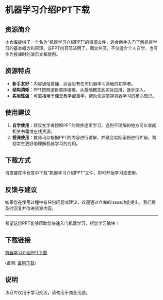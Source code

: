 # 机器学习介绍PPT下载

## 资源简介

本仓库提供了一个名为“机器学习介绍PPT”的资源文件，适合新手入门了解机器学习的基本概念和原理。该PPT内容简洁明了，图文并茂，不仅适合个人自学，也可作为授课时的演示文稿使用。

## 资源特点

- **新手友好**：内容通俗易懂，适合没有任何机器学习基础的初学者。
- **结构清晰**：PPT按照逻辑顺序编排，从基础概念到实际应用，逐步深入。
- **实用性强**：可直接用于课堂教学或自学，帮助快速掌握机器学习的核心知识。

## 使用建议

1. **自学使用**：建议初学者按照PPT的顺序逐页学习，遇到不理解的地方可以查阅相关书籍或在线资源。
2. **授课使用**：教师可以根据PPT的内容进行讲解，并结合实际案例进行扩展，帮助学生更好地理解机器学习的应用。

## 下载方式

请直接在本仓库中下载“机器学习介绍PPT”文件，即可开始学习或使用。

## 反馈与建议

如果您在使用过程中有任何问题或建议，欢迎通过仓库的Issue功能提出，我们将及时回复并改进资源内容。

---

希望这份PPT能够帮助您快速入门机器学习，祝您学习愉快！

## 下载链接
[机器学习介绍PPT下载](https://pan.quark.cn/s/cea1d74285b2) 

(备用: [备用下载](https://pan.baidu.com/s/1b3HUx9agUy61E86H-CBOuw?pwd=1234))

## 说明

该仓库仅用于学习交流，请勿用于商业用途。
